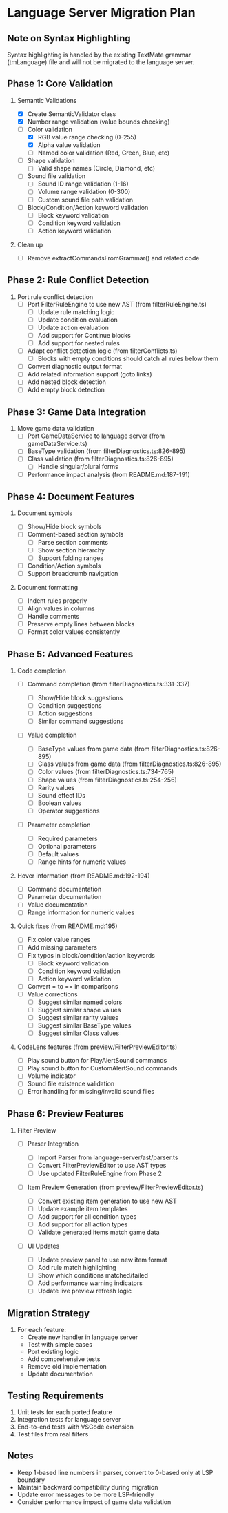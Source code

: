 # Language Server Migration Plan

## Note on Syntax Highlighting

Syntax highlighting is handled by the existing TextMate grammar (tmLanguage) file and will not be migrated to the language server.

## Phase 1: Core Validation

1. Semantic Validations

   - [x] Create SemanticValidator class
   - [x] Number range validation (value bounds checking)
   - [ ] Color validation
     - [x] RGB value range checking (0-255)
     - [x] Alpha value validation
     - [ ] Named color validation (Red, Green, Blue, etc)
   - [ ] Shape validation
     - [ ] Valid shape names (Circle, Diamond, etc)
   - [ ] Sound file validation
     - [ ] Sound ID range validation (1-16)
     - [ ] Volume range validation (0-300)
     - [ ] Custom sound file path validation
   - [ ] Block/Condition/Action keyword validation
     - [ ] Block keyword validation
     - [ ] Condition keyword validation
     - [ ] Action keyword validation

2. Clean up
   - [ ] Remove extractCommandsFromGrammar() and related code

## Phase 2: Rule Conflict Detection

1. Port rule conflict detection
   - [ ] Port FilterRuleEngine to use new AST (from filterRuleEngine.ts)
     - [ ] Update rule matching logic
     - [ ] Update condition evaluation
     - [ ] Update action evaluation
     - [ ] Add support for Continue blocks
     - [ ] Add support for nested rules
   - [ ] Adapt conflict detection logic (from filterConflicts.ts)
     - [ ] Blocks with empty conditions should catch all rules below them
   - [ ] Convert diagnostic output format
   - [ ] Add related information support (goto links)
   - [ ] Add nested block detection
   - [ ] Add empty block detection

## Phase 3: Game Data Integration

1. Move game data validation
   - [ ] Port GameDataService to language server (from gameDataService.ts)
   - [ ] BaseType validation (from filterDiagnostics.ts:826-895)
   - [ ] Class validation (from filterDiagnostics.ts:826-895)
     - [ ] Handle singular/plural forms
   - [ ] Performance impact analysis (from README.md:187-191)

## Phase 4: Document Features

1. Document symbols

   - [ ] Show/Hide block symbols
   - [ ] Comment-based section symbols
     - [ ] Parse section comments
     - [ ] Show section hierarchy
     - [ ] Support folding ranges
   - [ ] Condition/Action symbols
   - [ ] Support breadcrumb navigation

2. Document formatting
   - [ ] Indent rules properly
   - [ ] Align values in columns
   - [ ] Handle comments
   - [ ] Preserve empty lines between blocks
   - [ ] Format color values consistently

## Phase 5: Advanced Features

1. Code completion

   - [ ] Command completion (from filterDiagnostics.ts:331-337)

     - [ ] Show/Hide block suggestions
     - [ ] Condition suggestions
     - [ ] Action suggestions
     - [ ] Similar command suggestions

   - [ ] Value completion

     - [ ] BaseType values from game data (from filterDiagnostics.ts:826-895)
     - [ ] Class values from game data (from filterDiagnostics.ts:826-895)
     - [ ] Color values (from filterDiagnostics.ts:734-765)
     - [ ] Shape values (from filterDiagnostics.ts:254-256)
     - [ ] Rarity values
     - [ ] Sound effect IDs
     - [ ] Boolean values
     - [ ] Operator suggestions

   - [ ] Parameter completion
     - [ ] Required parameters
     - [ ] Optional parameters
     - [ ] Default values
     - [ ] Range hints for numeric values

2. Hover information (from README.md:192-194)

   - [ ] Command documentation
   - [ ] Parameter documentation
   - [ ] Value documentation
   - [ ] Range information for numeric values

3. Quick fixes (from README.md:195)

   - [ ] Fix color value ranges
   - [ ] Add missing parameters
   - [ ] Fix typos in block/condition/action keywords
     - [ ] Block keyword validation
     - [ ] Condition keyword validation
     - [ ] Action keyword validation
   - [ ] Convert = to == in comparisons
   - [ ] Value corrections
     - [ ] Suggest similar named colors
     - [ ] Suggest similar shape values
     - [ ] Suggest similar rarity values
     - [ ] Suggest similar BaseType values
     - [ ] Suggest similar Class values

4. CodeLens features (from preview/FilterPreviewEditor.ts)
   - [ ] Play sound button for PlayAlertSound commands
   - [ ] Play sound button for CustomAlertSound commands
   - [ ] Volume indicator
   - [ ] Sound file existence validation
   - [ ] Error handling for missing/invalid sound files

## Phase 6: Preview Features

1. Filter Preview

   - [ ] Parser Integration

     - [ ] Import Parser from language-server/ast/parser.ts
     - [ ] Convert FilterPreviewEditor to use AST types
     - [ ] Use updated FilterRuleEngine from Phase 2

   - [ ] Item Preview Generation (from preview/FilterPreviewEditor.ts)

     - [ ] Convert existing item generation to use new AST
     - [ ] Update example item templates
     - [ ] Add support for all condition types
     - [ ] Add support for all action types
     - [ ] Validate generated items match game data

   - [ ] UI Updates
     - [ ] Update preview panel to use new item format
     - [ ] Add rule match highlighting
     - [ ] Show which conditions matched/failed
     - [ ] Add performance warning indicators
     - [ ] Update live preview refresh logic

## Migration Strategy

1. For each feature:
   - Create new handler in language server
   - Test with simple cases
   - Port existing logic
   - Add comprehensive tests
   - Remove old implementation
   - Update documentation

## Testing Requirements

1. Unit tests for each ported feature
2. Integration tests for language server
3. End-to-end tests with VSCode extension
4. Test files from real filters

## Notes

- Keep 1-based line numbers in parser, convert to 0-based only at LSP boundary
- Maintain backward compatibility during migration
- Update error messages to be more LSP-friendly
- Consider performance impact of game data validation
